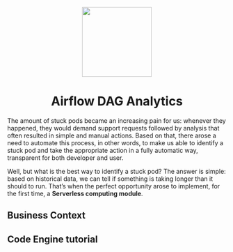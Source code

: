 <p align="center">
    <img src="https://media.github.ibm.com/user/376942/files/1959ff80-2314-11ed-9089-83802913b53c" height="160">
    <h1 align="center">Airflow DAG Analytics</h1>
</p>

The amount of stuck pods became an increasing pain for us: whenever they happened, they would demand support requests followed by analysis that often resulted in simple and manual actions. Based on that, there arose a need to automate this process, in other words, to make us able to identify a stuck pod and take the appropriate action in a fully automatic way, transparent for both developer and user.

Well, but what is the best way to identify a stuck pod? The answer is simple: based on historical data, we can tell if something is taking longer than it should to run. That’s when the perfect opportunity arose to implement, for the first time, a **Serverless computing module**.

## Business Context

## Code Engine tutorial